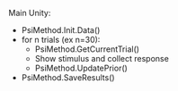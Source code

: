 Main Unity:
- PsiMethod.Init.Data()
- for n trials (ex n=30):
  - PsiMethod.GetCurrentTrial()
  - Show stimulus and collect response
  - PsiMethod.UpdatePrior()
- PsiMethod.SaveResults()
